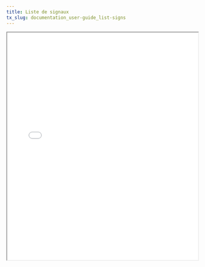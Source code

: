 ```yaml
---
title: Liste de signaux
tx_slug: documentation_user-guide_list-signs
---
```


<iframe src="[https://example.com/path/to/your.pdf](https://raw.githubusercontent.com/opengisch/signalo/refs/heads/master/doc/official-sign-fr.pdf)" width="100%" height="600px"> 
    <a href="[https://example.com/path/to/your.pdf](https://raw.githubusercontent.com/opengisch/signalo/refs/heads/master/doc/official-sign-fr.pdf)">Liste des signaux</a>.
</iframe>


